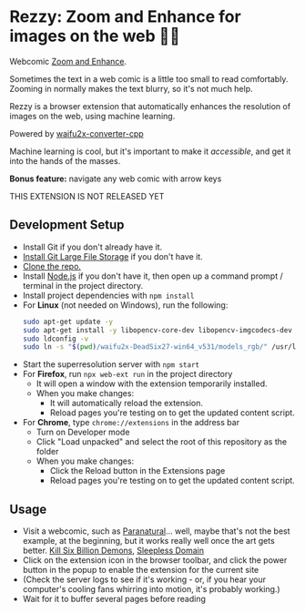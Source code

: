 
# Rezzy: Zoom and Enhance for images on the web 🔎✨

Webcomic [Zoom and Enhance](https://www.youtube.com/watch?v=LhF_56SxrGk).

Sometimes the text in a web comic is a little too small to read comfortably.  
Zooming in normally makes the text blurry, so it's not much help.  

Rezzy is a browser extension that automatically enhances the resolution of images on the web,
using machine learning.

Powered by [waifu2x-converter-cpp][]

Machine learning is cool, but it's important to make it *accessible*, and get it into the hands of the masses.

**Bonus feature:** navigate any web comic with arrow keys

THIS EXTENSION IS NOT RELEASED YET

## Development Setup

- Install Git if you don't already have it.
- [Install Git Large File Storage][git lfs install] if you don't have it.
- [Clone the repo.][git clone]
- Install [Node.js][] if you don't have it, then open up a command prompt / terminal in the project directory.
- Install project dependencies with `npm install`
- For **Linux** (not needed on Windows), run the following:
  ```sh
  sudo apt-get update -y
  sudo apt-get install -y libopencv-core-dev libopencv-imgcodecs-dev
  sudo ldconfig -v
  sudo ln -s "$(pwd)/waifu2x-DeadSix27-win64_v531/models_rgb/" /usr/local/share/waifu2x-converter-cpp
  ```
- Start the superresolution server with `npm start`
- For **Firefox**, run `npx web-ext run` in the project directory
  - It will open a window with the extension temporarily installed.
  - When you make changes:
    - It will automatically reload the extension.
    - Reload pages you're testing on to get the updated content script.
- For **Chrome**, type `chrome://extensions` in the address bar
  - Turn on Developer mode
  - Click "Load unpacked" and select the root of this repository as the folder
  - When you make changes:
    - Click the Reload button in the Extensions page
    - Reload pages you're testing on to get the updated content script.

## Usage
- Visit a webcomic, such as [Paranatural](https://www.paranatural.net/comic/chapter-1)... well, maybe that's not the best example, at the beginning, but it works really well once the art gets better. [Kill Six Billion Demons](https://killsixbilliondemons.com/comic/kill-six-billion-demons-chapter-1/), [Sleepless Domain](https://www.sleeplessdomain.com/comic/chapter-1-cover)
- Click on the extension icon in the browser toolbar, and click the power button in the popup to enable the extension for the current site
- (Check the server logs to see if it's working - or, if you hear your computer's cooling fans whirring into motion, it's probably working.)
- Wait for it to buffer several pages before reading

[waifu2x-converter-cpp]: https://github.com/DeadSix27/waifu2x-converter-cpp
[Node.js]: https://nodejs.org/
[git lfs install]: https://help.github.com/en/github/managing-large-files/installing-git-large-file-storage
[git clone]: https://help.github.com/articles/cloning-a-repository/
